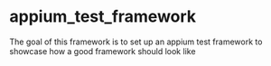 # appium_test_framework
The goal of this framework is to set up an appium test framework to showcase how a good framework should look like
